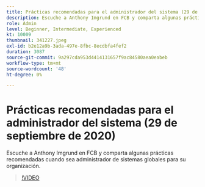 ```yaml
---
title: Prácticas recomendadas para el administrador del sistema (29 de septiembre de 2020)
description: Escuche a Anthony Imgrund en FCB y comparta algunas prácticas recomendadas cuando sea administrador de sistemas globales para su organización.
role: Admin
level: Beginner, Intermediate, Experienced
kt: 10009
thumbnail: 341227.jpeg
exl-id: b2e12a9b-3ada-497e-8fbc-8ecdbfa4fef2
duration: 3087
source-git-commit: 9a297cda953d4414131657f9ac84580aea0eabeb
workflow-type: tm+mt
source-wordcount: '48'
ht-degree: 0%

---
```


# Prácticas recomendadas para el administrador del sistema (29 de septiembre de 2020)

Escuche a Anthony Imgrund en FCB y comparta algunas prácticas recomendadas cuando sea administrador de sistemas globales para su organización.

>[!VIDEO](https://video.tv.adobe.com/v/341227/?quality=12&learn=on)

